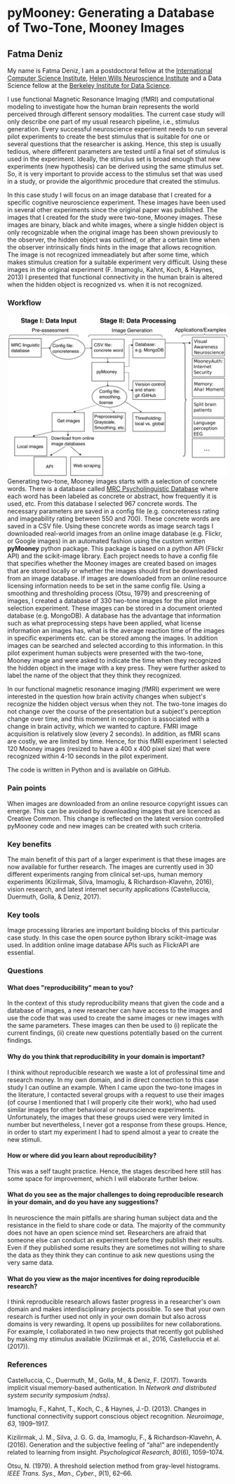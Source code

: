 pyMooney: Generating a Database of Two-Tone, Mooney Images
==========================================================

Fatma Deniz
-----------

My name is Fatma Deniz, I am a postdoctoral fellow at the [International Computer Science Institute](http://www.icsi.berkeley.edu/icsi/), [Helen Wills Neuroscience Institute](neuroscience.berkeley.edu) and a Data Science fellow at the [Berkeley Institute for Data Science](https://bids.berkeley.edu/).

I use functional Magnetic Resonance Imaging (fMRI) and computational modeling to investigate how the human brain represents the world perceived through different sensory modalities. The current case study will only describe one part of my usual research pipeline, i.e., stimulus generation. Every successful neuroscience experiment needs to run several pilot experiments to create the best stimulus that is suitable for one or several questions that the researcher is asking. Hence, this step is usually tedious, where different parameters are tested until a final set of stimulus is used in the experiment. Ideally, the stimulus set is broad enough that new experiments (new hypothesis) can be derived using the same stimulus set. So, it is very important to provide access to the stimulus set that was used in a study, or provide the algorithmic procedure that created the stimulus.

In this case study I will focus on an image database that I created for a specific cognitive neuroscience experiment. These images have been used in several other experiments since the original paper was published. The images that I created for the study were two-tone, Mooney images. These images are binary, black and white images, where a single hidden object is only recognizable when the original image has been shown previously to the observer, the hidden object was outlined, or after a certain time when the observer intrinsically finds hints in the image that allows recognition. The image is not recognized immeadiately but after some time, which makes stimulus creation for a suitable experiment very difficult. Using these images in the original experiment (F. Imamoglu, Kahnt, Koch, & Haynes, 2013) I presented that functional connectivity in the human brain is altered when the hidden object is recognized vs. when it is not recognized.

### Workflow

![Diagram](fatmai.png) Generating two-tone, Mooney images starts with a selection of concrete words. There is a database called [MRC Psycholinguistic Database](http://websites.psychology.uwa.edu.au/school/MRCDatabase/uwa_mrc.htm) where each word has been labeled as concrete or abstract, how frequently it is used, etc. From this database I selected 967 concrete words. The necessary parameters are saved in a config file (e.g. concreteness rating and imageability rating between 550 and 700). These concrete words are saved in a CSV file. Using these concrete words as image search tags I downloaded real-world images from an online image database (e.g. Flickr, or Google images) in an automated fashion using the custom written **pyMooney** python package. This package is based on a python API (Flickr API) and the scikit-image library. Each project needs to have a config file that specifies whether the Mooney images are created based on images that are stored locally or whether the images should first be downloaded from an image database. If images are downloaded from an online resource licensing information needs to be set in the same config file. Using a smoothing and thresholding process (Otsu, 1979) and prescreening of images, I created a database of 330 two-tone images for the pilot image selection experiment. These images can be stored in a document oriented database (e.g. MongoDB). A database has the advantage that information such as what preprocessing steps have been applied, what license information an images has, what is the average reaction time of the images in specific experiments etc. can be stored among the images. In addition images can be searched and selected according to this information. In this pilot experiment human subjects were presented with the two-tone, Mooney image and were asked to indicate the time when they recognized the hidden object in the image with a key press. They were further asked to label the name of the object that they think they recognized.

In our functional magnetic resonance imaging (fMRI) experiment we were interested in the question how brain activity changes when subject's recognize the hidden object versus when they not. The two-tone images do not change over the course of the presentation but a subject's perception change over time, and this moment in recognition is associated with a change in brain activity, which we wanted to capture. FMRI image acquisition is relatively slow (every 2 seconds). In addition, as fMRI scans are costly, we are limited by time. Hence, for this fMRI experiment I selected 120 Mooney images (resized to have a 400 x 400 pixel size) that were recognized within 4-10 seconds in the pilot experiment.

The code is written in Python and is available on GitHub.

### Pain points

When images are downloaded from an online resource copyright issues can emerge. This can be avoided by downloading images that are licenced as Creative Common. This change is reflected on the latest version controlled pyMooney code and new images can be created with such criteria.

### Key benefits

The main benefit of this part of a larger experiment is that these images are now available for further research. The images are currently used in 30 different experiments ranging from clinical set-ups, human memory experiments (Kizilirmak, Silva, Imamoglu, & Richardson-Klavehn, 2016), vision research, and latest internet security applications (Castelluccia, Duermuth, Golla, & Deniz, 2017).

### Key tools

Image processing libraries are important building blocks of this particular case study. In this case the open source python library scikit-image was used. In addition online image database APIs such as FlickrAPI are essential.

### Questions

#### What does "reproducibility" mean to you?

In the context of this study reproducibility means that given the code and a database of images, a new researcher can have access to the images and use the code that was used to create the same images or new images with the same parameters. These images can then be used to (i) replicate the current findings, (ii) create new questions potentially based on the current findings.

#### Why do you think that reproducibility in your domain is important?

I think without reproducible research we waste a lot of professinal time and research money. In my own domain, and in direct connection to this case study I can outline an example. When I came upon the two-tone images in the literature, I contacted several groups with a request to use their images (of course I mentioned that I will properly cite their work), who had used similar images for other behavioral or neuroscience experiments. Unfortunately, the images that these groups used were very limited in number but nevertheless, I never got a response from these groups. Hence, in order to start my experiment I had to spend almost a year to create the new stimuli.

#### How or where did you learn about reproducibility?

This was a self taught practice. Hence, the stages described here still has some space for improvement, which I will elaborate further below.

#### What do you see as the major challenges to doing reproducible research in your domain, and do you have any suggestions?

In neuroscience the main pitfalls are sharing human subject data and the resistance in the field to share code or data. The majority of the community does not have an open science mind set. Researchers are afraid that someone else can conduct an experiment before they publish their results. Even if they published some results they are sometimes not willing to share the data as they think they can continue to ask new questions using the very same data.

#### What do you view as the major incentives for doing reproducible research?

I think reproducible research allows faster progress in a researcher's own domain and makes interdisciplinary projects possible. To see that your own research is further used not only in your own domain but also across domains is very rewarding. It opens up possibilites for new collaborations. For example, I collaborated in two new projects that recently got published by making my stimulus available (Kizilirmak et al., 2016, Castelluccia et al. (2017)).

### References

Castelluccia, C., Duermuth, M., Golla, M., & Deniz, F. (2017). Towards implicit visual memory-based authentication. In *Network and distributed system security symposium (ndss)*.

Imamoglu, F., Kahnt, T., Koch, C., & Haynes, J.-D. (2013). Changes in functional connectivity support conscious object recognition. *Neuroimage*, *63*, 1909–1917.

Kizilirmak, J. M., Silva, J. G. G. da, Imamoglu, F., & Richardson-Klavehn, A. (2016). Generation and the subjective feeling of “aha!” are independently related to learning from insight. *Psychological Research*, *80*(6), 1059–1074.

Otsu, N. (1979). A threshold selection method from gray-level histograms. *IEEE Trans. Sys., Man., Cyber.*, *9*(1), 62–66.
